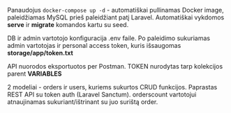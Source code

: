 Panaudojus `docker-compose up -d` - automatiškai pullinamas Docker image, paleidžiamas MySQL prieš paleidžiant patį Laravel.
Automatiškai vykdomos **serve** ir **migrate** komandos kartu su seed.

DB ir admin vartotojo konfiguracija .env faile.
Po paleidimo sukuriamas admin vartotojas ir personal access token, kuris išsaugomas **storage/app/token.txt**

API nuorodos eksportuotos per Postman. TOKEN nurodytas tarp kolekcijos parent **VARIABLES**

2 modeliai - orders ir users, kuriems sukurtos CRUD funkcijos.
Paprastas REST API su token auth (Laravel Sanctum).
orderscount vartotojui atnaujinamas sukuriant/ištrinant su juo surištą order.